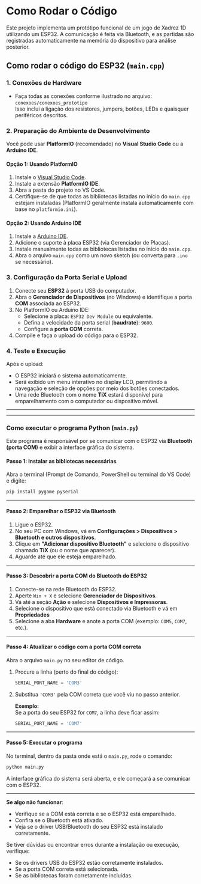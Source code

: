# Como Rodar o Código

Este projeto implementa um protótipo funcional de um jogo de Xadrez 1D utilizando um ESP32. A comunicação é feita via Bluetooth, e as partidas são registradas automaticamente na memória do dispositivo para análise posterior.

## Como rodar o código do ESP32 (`main.cpp`)

### 1. Conexões de Hardware
- Faça todas as conexões conforme ilustrado no arquivo:  
  `conexoes/conexoes_prototipo`  
  Isso inclui a ligação dos resistores, jumpers, botões, LEDs e quaisquer periféricos descritos.

### 2. Preparação do Ambiente de Desenvolvimento
Você pode usar **PlatformIO** (recomendado) no **Visual Studio Code** ou a **Arduino IDE**.

#### Opção 1: Usando PlatformIO
1. Instale o [Visual Studio Code](https://code.visualstudio.com/).
2. Instale a extensão **PlatformIO IDE**.
3. Abra a pasta do projeto no VS Code.
4. Certifique-se de que todas as bibliotecas listadas no início do `main.cpp` estejam instaladas (PlatformIO geralmente instala automaticamente com base no `platformio.ini`).

#### Opção 2: Usando Arduino IDE
1. Instale a [Arduino IDE](https://www.arduino.cc/en/software).
2. Adicione o suporte à placa ESP32 (via Gerenciador de Placas).
3. Instale manualmente todas as bibliotecas listadas no início do `main.cpp`.
4. Abra o arquivo `main.cpp` como um novo sketch (ou converta para `.ino` se necessário).

### 3. Configuração da Porta Serial e Upload
1. Conecte seu **ESP32** à porta USB do computador.
2. Abra o **Gerenciador de Dispositivos** (no Windows) e identifique a porta **COM** associada ao ESP32.
3. No PlatformIO ou Arduino IDE:
   - Selecione a placa: `ESP32 Dev Module` ou equivalente.
   - Defina a velocidade da porta serial (**baudrate**): `9600`.
   - Configure a **porta COM** correta.
4. Compile e faça o upload do código para o ESP32.

### 4. Teste e Execução
Após o upload:
- O ESP32 iniciará o sistema automaticamente.
- Será exibido um menu interativo no display LCD, permitindo a navegação e seleção de opções por meio dos botões conectados.
- Uma rede Bluetooth com o nome **TiX** estará disponível para emparelhamento com o computador ou dispositivo móvel.

---
---

### Como executar o programa Python (`main.py`)

Este programa é responsável por se comunicar com o ESP32 via **Bluetooth (porta COM)** e exibir a interface gráfica do sistema.

#### Passo 1: Instalar as bibliotecas necessárias

Abra o terminal (Prompt de Comando, PowerShell ou terminal do VS Code) e digite:

```bash
pip install pygame pyserial
```

---

#### Passo 2: Emparelhar o ESP32 via Bluetooth

1. Ligue o ESP32.
2. No seu PC com Windows, vá em **Configurações > Dispositivos > Bluetooth e outros dispositivos**.
3. Clique em **"Adicionar dispositivo Bluetooth"** e selecione o dispositivo chamado **TiX** (ou o nome que aparecer).
4. Aguarde até que ele esteja emparelhado.

---

#### Passo 3: Descobrir a porta COM do Bluetooth do ESP32

1. Conecte-se na rede Bluetooth do ESP32.
2. Aperte `Win + X` e selecione **Gerenciador de Dispositivos**.
3. Vá até a seção **Ação** e selecione **Dispositivos e Impressoras**.
4. Selecione o dispositivo que está conectado via Bluetooth e vá em **Propriedades**
5. Selecione a aba **Hardware** e anote a porta COM (exemplo: `COM5`, `COM7`, etc.).

---

#### Passo 4: Atualizar o código com a porta COM correta

Abra o arquivo `main.py` no seu editor de código.

1. Procure a linha (perto do final do código):

   ```python
   SERIAL_PORT_NAME = 'COM3'
   ```

2. Substitua `'COM3'` pela COM correta que você viu no passo anterior.

   **Exemplo:**  
   Se a porta do seu ESP32 for `COM7`, a linha deve ficar assim:

   ```python
   SERIAL_PORT_NAME = 'COM7'
   ```

---

#### Passo 5: Executar o programa

No terminal, dentro da pasta onde está o `main.py`, rode o comando:

```bash
python main.py
```

A interface gráfica do sistema será aberta, e ele começará a se comunicar com o ESP32.

---

**Se algo não funcionar**:

- Verifique se a COM está correta e se o ESP32 está emparelhado.
- Confira se o Bluetooth está ativado.
- Veja se o driver USB/Bluetooth do seu ESP32 está instalado corretamente.

Se tiver dúvidas ou encontrar erros durante a instalação ou execução, verifique:
- Se os drivers USB do ESP32 estão corretamente instalados.
- Se a porta COM correta está selecionada.
- Se as bibliotecas foram corretamente incluídas.
